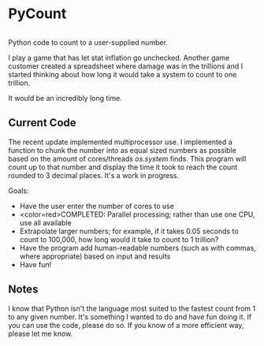 # PyCount
<p align="left">
  <a aria-label="license" href="https://github.com/primer/css/blob/main/LICENSE">
    <img src="https://img.shields.io/github/license/primer/css.svg" alt="">
  </a>
</p>

Python code to count to a user-supplied number.

I play a game that has let stat inflation go unchecked. Another game customer created a spreadsheet where damage was in the trillions and I started thinking about how long it would take a system to count to one trillion.

It would be an incredibly long time.

## Current Code

The recent update implemented multiprocessor use. I implemented a function to chunk the number into as equal sized numbers as possible based on the amount of cores/threads <em>os.system</em> finds. This program will count up to that number and display the time it took to reach the count rounded to 3 decimal places. It's a work in progress.

Goals:
- Have the user enter the number of cores to use
- <color=red>COMPLETED</color>: Parallel processing; rather than use one CPU, use all available
- Extrapolate larger numbers; for example, if it takes 0.05 seconds to count to 100,000, how long would it take to count to 1 trillion?
- Have the program add human-readable numbers (such as with commas, where appropriate) based on input and results
- Have fun!

## Notes
I know that Python isn't the language most suited to the fastest count from 1 to any given number. It's something I wanted to do and have fun doing it. If you can use the code, please do so. If you know of a more efficient way, please let me know.
